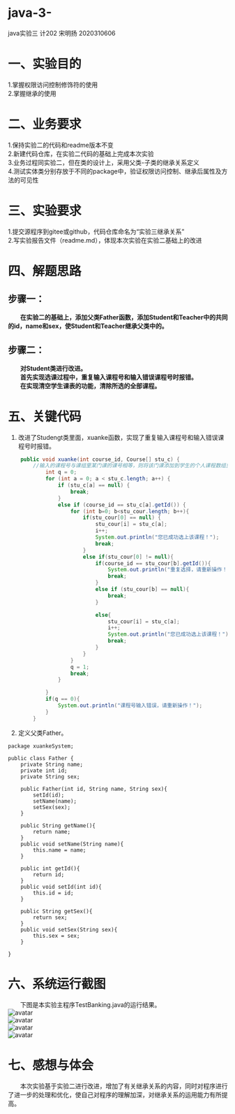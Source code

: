 # java-3-
java实验三 计202 宋明扬 2020310606
# 一、实验目的
1.掌握权限访问控制修饰符的使用
<br>2.掌握继承的使用
# 二、业务要求
1.保持实验二的代码和readme版本不变
<br>2.新建代码仓库，在实验二代码的基础上完成本次实验
<br>3.业务过程同实验二，但在类的设计上，采用父类-子类的继承关系定义
<br>4.测试实体类分别存放于不同的package中，验证权限访问控制、继承后属性及方法的可见性
# 三、实验要求
1.提交源程序到gitee或github，代码仓库命名为“实验三继承关系”
<br>2.写实验报告文件（readme.md），体现本次实验在实验二基础上的改进
# 四、解题思路
## **步骤一**：
&emsp;&emsp;**在实验二的基础上，添加父类Father函数，添加Student和Teacher中的共同的id，name和sex，使Student和Teacher继承父类中的。**
## **步骤二**：
&emsp;&emsp;**对Student类进行改进。
<br>&emsp;&emsp;首先实现选课过程中，重复输入课程号和输入错误课程号时报错。
<br>&emsp;&emsp;在实现清空学生课表的功能，清除所选的全部课程。**
# 五、关键代码
1. 改进了Studengt类里面，xuanke函数，实现了重复输入课程号和输入错误课程号时报错。
```java 
    public void xuanke(int course_id, Course[] stu_c) {
        //输入的课程号与课组里某门课的课号相等，则将该门课添加到学生的个人课程数组里
            int q = 0;
            for (int a = 0; a < stu_c.length; a++) {
                if (stu_c[a] == null) {
                    break;
                }
                else if (course_id == stu_c[a].getId()) {
                    for (int b=0; b<stu_cour.length; b++){
                        if(stu_cour[0] == null) {
                            stu_cour[i] = stu_c[a];
                            i++;
                            System.out.println("您已成功选上该课程！");
                            break;
                        }
                        else if(stu_cour[0] != null){
                            if(course_id == stu_cour[b].getId()){
                                System.out.println("重复选择，请重新操作！");
                                break;
                            }
                            else if (stu_cour[b] == null){
                                break;
                            }

                            else{
                                stu_cour[i] = stu_c[a];
                                i++;
                                System.out.println("您已成功选上该课程！");
                                break;
                            }
                        }
                    }
                    q = 1;
                    break;
                }

            }
            if(q == 0){
                System.out.println("课程号输入错误，请重新操作！");
            }
        }
```
2. 定义父类Father。
```
package xuankeSystem;

public class Father {
    private String name;
    private int id;
    private String sex;

    public Father(int id, String name, String sex){
        setId(id);
        setName(name);
        setSex(sex);
    }

    public String getName(){
        return name;
    }
    public void setName(String name){
        this.name = name;
    }

    public int getId(){
        return id;
    }
    public void setId(int id){
        this.id = id;
    }

    public String getSex(){
        return sex;
    }
    public void setSex(String sex){
        this.sex = sex;
    }

}
```
# 六、系统运行截图
&emsp;&emsp;下图是本实验主程序TestBanking.java的运行结果。
<br>![avatar](https://github.com/songmingyang01/java-3-/blob/main/%E5%B1%8F%E5%B9%95%E6%88%AA%E5%9B%BE%202021-11-22%20111109.png)
<br>![avatar](https://github.com/songmingyang01/java-3-/blob/main/%E5%B1%8F%E5%B9%95%E6%88%AA%E5%9B%BE%202021-11-22%20110752.png)
<br>![avatar](https://github.com/songmingyang01/java-3-/blob/main/%E5%B1%8F%E5%B9%95%E6%88%AA%E5%9B%BE%202021-11-22%20110813.png)
<br>![avatar](https://github.com/songmingyang01/java-3-/blob/main/%E5%B1%8F%E5%B9%95%E6%88%AA%E5%9B%BE%202021-11-22%20110823.png)
# 七、感想与体会
&emsp;&emsp;本次实验基于实验二进行改进，增加了有关继承关系的内容，同时对程序进行了进一步的处理和优化，使自己对程序的理解加深，对继承关系的运用能力有所提高。
